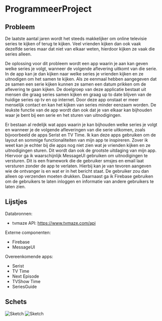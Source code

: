 # ProgrammeerProject

## Probleem
De laatste aantal jaren wordt het steeds makkelijker om online televisie series te kijken of terug te kijken. Veel vrienden kijken dan ook vaak dezelfde series maar dat niet van elkaar weten, hierdoor kijken ze vaak die series alleen. 

De oplossing voor dit probleem wordt een app waarin je aan kan geven welke series je volgt, wanneer de volgende aflevering uitkomt van die serie. In de app kan je dan kijken naar welke series je vrienden kijken en ze uitnodigen om het samen te kijken. Als ze eenmaal hebben aangegeven dat ze samen een serie kijken kunnen ze samen een datum prikken om de aflevering te gaan kijken. De doelgroep van deze applicatie bestaat uit mensen die graag series samen kijken en graag up to date blijven van de huidige series op tv en op internet. Door deze app onstaat er meer menselijk contact en kan het kijken van series minder eenzaam worden. De leukste functie van de app wordt dan ook dat je van elkaar kan bijhouden waar je bent bij een serie en het sturen van uitnodigingen. 

Er bestaan al redelijk wat apps waarin je kan bijhouden welke series je volgt en wanneer je de volgende afleveringen van die serie uitkomen, zoals bijvoorbeeld de apps Serist en TV Time. Ik kan deze apps gebruiken om de layout en sommige functionaliteiten van mijn app te inspireren.  Zover ik weet kan je echter bij die apps nog niet zien wat je vrienden kijken en ze uitnodigingen sturen. Dit wordt dan ook de grootste uitdaging van mijn app. Hiervoor ga ik waarschijnlijk MessageUI gebruiken om uitnodigingen te versturen. Dit is een framework die de gebruiker smsjes en email laat versturen zonder de app te verlaten. Hierbij kan je van tevoren aangeven wie de ontvanger is en wat er in het bericht staat. De gebruiker zou dan alleen op verzenden moeten drukken. Daarnaast ga ik Firebase gebruiken om de gebruikers te laten inloggen en informatie van andere gebruikers te laten zien.

## Lijstjes

Databronnen:
- tvmaze API: https://www.tvmaze.com/api

Externe componenten:
- Firebase
- MessageUI

Overeenkomende apps:
- Serist
- TV Time
- Next Episode
- TVShow Time
- SeriesGuide


## Schets

![Sketch](https://i.imgur.com/7gBNYu2.png)
![Sketch](https://i.imgur.com/cC3OIDi.png)
